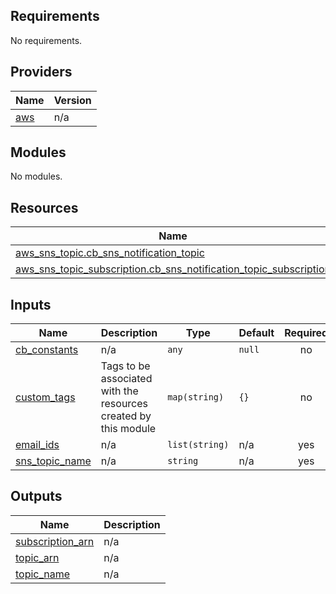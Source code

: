 ## Requirements

No requirements.

## Providers

| Name | Version |
|------|---------|
| <a name="provider_aws"></a> [aws](#provider\_aws) | n/a |

## Modules

No modules.

## Resources

| Name | Type |
|------|------|
| [aws_sns_topic.cb_sns_notification_topic](https://registry.terraform.io/providers/hashicorp/aws/latest/docs/resources/sns_topic) | resource |
| [aws_sns_topic_subscription.cb_sns_notification_topic_subscription](https://registry.terraform.io/providers/hashicorp/aws/latest/docs/resources/sns_topic_subscription) | resource |

## Inputs

| Name | Description | Type | Default | Required |
|------|-------------|------|---------|:--------:|
| <a name="input_cb_constants"></a> [cb\_constants](#input\_cb\_constants) | n/a | `any` | `null` | no |
| <a name="input_custom_tags"></a> [custom\_tags](#input\_custom\_tags) | Tags to be associated with the resources created by this module | `map(string)` | `{}` | no |
| <a name="input_email_ids"></a> [email\_ids](#input\_email\_ids) | n/a | `list(string)` | n/a | yes |
| <a name="input_sns_topic_name"></a> [sns\_topic\_name](#input\_sns\_topic\_name) | n/a | `string` | n/a | yes |

## Outputs

| Name | Description |
|------|-------------|
| <a name="output_subscription_arn"></a> [subscription\_arn](#output\_subscription\_arn) | n/a |
| <a name="output_topic_arn"></a> [topic\_arn](#output\_topic\_arn) | n/a |
| <a name="output_topic_name"></a> [topic\_name](#output\_topic\_name) | n/a |

